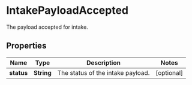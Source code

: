 

# IntakePayloadAccepted

The payload accepted for intake.

## Properties

Name | Type | Description | Notes
------------ | ------------- | ------------- | -------------
**status** | **String** | The status of the intake payload. |  [optional]



